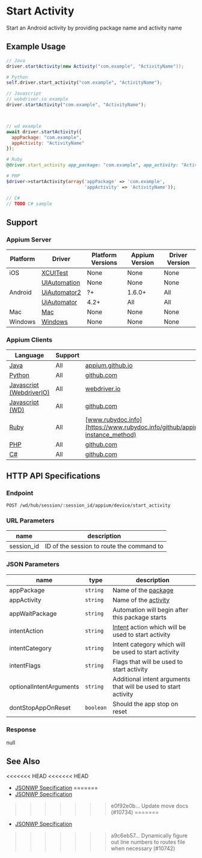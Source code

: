 # Start Activity

Start an Android activity by providing package name and activity name
## Example Usage

```java
// Java
driver.startActivity(new Activity("com.example", "ActivityName"));

```

```python
# Python
self.driver.start_activity("com.example", "ActivityName");

```

```javascript
// Javascript
// webdriver.io example
driver.startActivity("com.example", "ActivityName");



// wd example
await driver.startActivity({
  appPackage: "com.example",
  appActivity: "ActivityName"
});

```

```ruby
# Ruby
@driver.start_activity app_package: "com.example", app_activity: "ActivityName"

```

```php
# PHP
$driver->startActivity(array('appPackage' => 'com.example',
                             'appActivity' => 'ActivityName'));

```

```csharp
// C#
// TODO C# sample

```



## Support

### Appium Server

|Platform|Driver|Platform Versions|Appium Version|Driver Version|
|--------|----------------|------|--------------|--------------|
| iOS | [XCUITest](/docs/en/drivers/ios-xcuitest.md) | None | None | None |
|  | [UIAutomation](/docs/en/drivers/ios-uiautomation.md) | None | None | None |
| Android | [UiAutomator2](/docs/en/drivers/android-uiautomator2.md) | ?+ | 1.6.0+ | All |
|  | [UiAutomator](/docs/en/drivers/android-uiautomator.md) | 4.2+ | All | All |
| Mac | [Mac](/docs/en/drivers/mac.md) | None | None | None |
| Windows | [Windows](/docs/en/drivers/windows.md) | None | None | None |

### Appium Clients

|Language|Support|Documentation|
|--------|-------|-------------|
|[Java](https://github.com/appium/java-client/releases/latest)| All |  [appium.github.io](https://appium.github.io/java-client/io/appium/java_client/android/AndroidMobileCommandHelper.html#startActivityCommand-java.lang.String-java.lang.String-java.lang.String-java.lang.String-java.lang.String-java.lang.String-java.lang.String-java.lang.String-boolean-)  |
|[Python](https://github.com/appium/python-client/releases/latest)| All |  [github.com](https://github.com/appium/python-client/blob/master/appium/webdriver/webdriver.py#L591)  |
|[Javascript (WebdriverIO)](http://webdriver.io/index.html)| All |  [webdriver.io](http://webdriver.io/api/mobile/startActivity.html)  |
|[Javascript (WD)](https://github.com/admc/wd/releases/latest)| All |  [github.com](https://github.com/admc/wd/blob/master/lib/commands.js#L2948)  |
|[Ruby](https://github.com/appium/ruby_lib/releases/latest)| All |  [www.rubydoc.info](https://www.rubydoc.info/github/appium/ruby_lib_core/Appium/Core/Android/Device#start_activity-instance_method)  |
|[PHP](https://github.com/appium/php-client/releases/latest)| All |  [github.com](https://github.com/appium/php-client/)  |
|[C#](https://github.com/appium/appium-dotnet-driver/releases/latest)| All |  [github.com](https://github.com/appium/appium-dotnet-driver/)  |

## HTTP API Specifications

### Endpoint

`POST /wd/hub/session/:session_id/appium/device/start_activity`

### URL Parameters

|name|description|
|----|-----------|
|session_id|ID of the session to route the command to|

### JSON Parameters

|name|type|description|
|----|----|-----------|
| appPackage | `string` | Name of the [package](https://developer.android.com/reference/java/lang/Package.html) |
| appActivity | `string` | Name of the [activity](https://developer.android.com/reference/android/app/Activity.html) |
| appWaitPackage | `string` | Automation will begin after this package starts |
| intentAction | `string` | [Intent](https://developer.android.com/reference/android/content/Intent.html) action which will be used to start activity |
| intentCategory | `string` | Intent category which will be used to start activity |
| intentFlags | `string` | Flags that will be used to start activity |
| optionalIntentArguments | `string` | Additional intent arguments that will be used to start activity |
| dontStopAppOnReset | `boolean` | Should the app stop on reset |

### Response

null

## See Also

<<<<<<< HEAD
<<<<<<< HEAD
* [JSONWP Specification](https://github.com/appium/appium-base-driver/blob/master/lib/protocol/routes.js#L484)
=======
* [JSONWP Specification](https://github.com/appium/appium-base-driver/blob/master/lib/protocol/routes.js#L411)
>>>>>>> e0f92e0b... Update move docs (#10734)
=======
* [JSONWP Specification](https://github.com/appium/appium-base-driver/blob/master/lib/protocol/routes.js#L484)
>>>>>>> a9c6eb57... Dynamically figure out line numbers to routes file when necessary (#10742)
